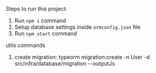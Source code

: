 
Steps to run this project:

1. Run `npm i` command
2. Setup database settings inside `ormconfig.json` file
3. Run `npm start` command

utils commands
1. create migration: typeorm migration:create -n User -d src/infra/database/migration --outputJs
